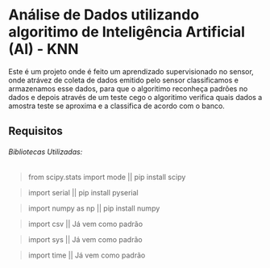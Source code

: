 #  Análise de Dados utilizando algoritimo de Inteligência Artificial (AI) - KNN

Este é um projeto onde é feito um aprendizado supervisionado no sensor, onde atrávez de coleta de dados emitido pelo sensor classificamos e armazenamos esse dados, para que o algoritimo reconheça padrôes no dados e depois através de um teste cego o algoritimo verifica quais dados a amostra teste se aproxima e a classifica de acordo com o banco.

## Requisitos
###### Bibliotecas Utilizadas: 

>from scipy.stats import mode  || pip install scipy

>import serial  ||  pip install pyserial 

>import numpy as np || pip install numpy

>import csv  || Já vem como padrão

>import sys  || Já vem como padrão

>import time  || Já vem como padrão






